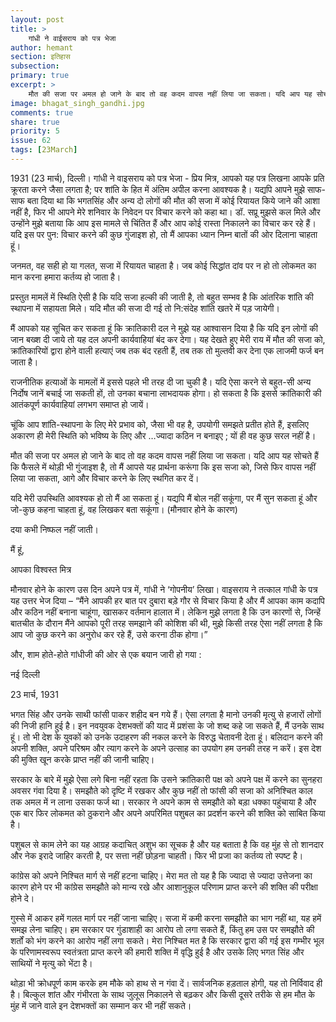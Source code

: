 ```yaml
---
layout: post
title: >
    गांधी ने वाईसराय को पत्र भेजा
author: hemant
section: इतिहास
subsection:
primary: true
excerpt: >
    मौत की सजा पर अमल हो जाने के बाद तो वह कदम वापस नहीं लिया जा सकता। यदि आप यह सोचते हैं कि फैसले में थोड़ी भी गुंजाइश है, तो मैं आपसे यह प्रार्थना करूंगा कि इस सजा को, जिसे फिर वापस नहीं लिया जा सकता, आगे और विचार करने के लिए स्थगित कर दें।
image: bhagat_singh_gandhi.jpg
comments: true
share: true
priority: 5
issue: 62
tags: [23March]
---
```


1931 (23 मार्च), दिल्ली। गांधी ने वाइसराय को पत्र भेजा - प्रिय मित्र, आपको यह पत्र लिखना आपके प्रति क्रूरता करने जैसा लगता है; पर शांति के हित में अंतिम अपील करना आवश्यक है। यद्यपि आपने मुझे साफ-साफ बता दिया था कि भगतसिंह और अन्य दो लोगों की मौत की सजा में कोई रियायत किये जाने की आशा नहीं है, फिर भी आपने मेरे शनिवार के निवेदन पर विचार करने को कहा था। डॉ. सप्रू मुझसे कल मिले और उन्होंने मुझे बताया कि आप इस मामले से चिंतित हैं और आप कोई रास्ता निकालने का विचार कर रहे हैं। यदि इस पर पुन: विचार करने की कुछ गुंजाइश हो, तो मैं आपका ध्यान निम्न बातों की ओर दिलाना चाहता हूं।

जनमत, वह सही हो या गलत, सजा में रियायत चाहता है। जब कोई सिद्धांत दांव पर न हो तो लोकमत का मान करना हमारा कर्तव्य हो जाता है।

प्रस्तुत मामलें में स्थिति ऐसी है कि यदि सजा हल्की की जाती है, तो बहुत सम्भव है कि आंतरिक शांति की स्थापना में सहायता मिले। यदि मौत की सजा दी गई तो नि:संदेह शांति खतरे में पड़ जायेगी।

मैं आपको यह सूचित कर सकता हूं कि क्रातिकारी दल ने मुझे यह आश्वासन दिया है कि यदि इन लोगों की जान बख्श दी जाये तो यह दल अपनी कार्यवाहियां बंद कर देगा। यह देखते हुए मेरी राय में मौत की सजा को, क्रांतिकारियों द्वारा होने वाली हत्याएं जब तक बंद रहती हैं, तब तक तो मुल्तवी कर देना एक लाजमी फर्ज बन जाता है।

राजनीतिक हत्याओं के मामलों में इससे पहले भी तरह दी जा चुकी है। यदि ऐसा करने से बहुत-सी अन्य निर्दोष जानें बचाई जा सकती हों, तो उनका बचाना लाभदायक होगा। हो सकता है कि इससे क्रांतिकारी की आतंकपूर्ण कार्यवाहियां लगभग समाप्त हो जायें।

चूंकि आप शांति-स्थापना के लिए मेरे प्रभाव को, जैसा भी वह है, उपयोगी समझते प्रतीत होते हैं, इसलिए अकारण ही मेरी स्थिति को भविष्य के लिए और …ज्यादा कठिन न बनाइए ; यों ही वह कुछ सरल नहीं है।

मौत की सजा पर अमल हो जाने के बाद तो वह कदम वापस नहीं लिया जा सकता। यदि आप यह सोचते हैं कि फैसले में थोड़ी भी गुंजाइश है, तो मैं आपसे यह प्रार्थना करूंगा कि इस सजा को, जिसे फिर वापस नहीं लिया जा सकता, आगे और विचार करने के लिए स्थगित कर दें।

यदि मेरी उपस्थिति आवश्यक हो तो मैं आ सकता हूं। यद्यपि मैं बोल नहीं सकूंगा, पर मैं सुन सकता हूं और जो-कुछ कहना चाहता हूं, वह लिखकर बता सकूंगा। (मौनवार होने के कारण)

दया कभी निष्फल नहीं जाती।

मैं हूं,

आपका विश्वस्त मित्र

मौनवार होने के कारण उस दिन अपने पत्र में, गांधी ने ‘गोपनीय’ लिखा। वाइसराय ने तत्काल गांधी के पत्र यह उत्तर भेज दिया – “मैंने आपकी हर बात पर दुबारा बड़े गौर से विचार किया है और मैं आपका काम कदापि और कठिन नहीं बनाना चाहूंगा, खासकर वर्तमान हालात में। लेकिन मुझे लगता है कि उन कारणों से, जिन्हें बातचीत के दौरान मैंने आपको पूरी तरह समझाने की कोशिश की थी, मुझे किसी तरह ऐसा नहीं लगता है कि आप जो कुछ करने का अनुरोध कर रहे हैं, उसे करना ठीक होगा।”

और, शाम होते-होते गांधीजी की ओर से एक बयान जारी हो गया :

नई दिल्ली

23 मार्च, 1931

भगत सिंह और उनके साथी फांसी पाकर शहीद बन गये हैं। ऐसा लगता है मानो उनकी मृत्यु से हजारों लोगों की निजी हानि हुई है। इन नवयुवक देशभक्तों की याद में प्रशंसा के जो शब्द कहे जा सकते हैं, मैं उनके साथ हूं। तो भी देश के युवकों को उनके उदाहरण की नकल करने के विरुद्ध चेतावनी देता हूं। बलिदान करने की अपनी शक्ति, अपने परिश्रम और त्याग करने के अपने उत्साह का उपयोग हम उनकी तरह न करें। इस देश की मुक्ति खून करके प्राप्त नहीं की जानी चाहिए।

सरकार के बारे में मुझे ऐसा लगे बिना नहीं रहता कि उसने क्रांतिकारी पक्ष को अपने पक्ष में करने का सुनहरा अवसर गंवा दिया है। समझौते को दृष्टि में रखकर और कुछ नहीं तो फांसी की सजा को अनिश्चित काल तक अमल में न लाना उसका फर्ज था। सरकार ने अपने काम से समझौते को बड़ा धक्का पहुंचाया है और एक बार फिर लोकमत को ठुकराने और अपने अपरिमित पशुबल का प्रदर्शन करने की शक्ति को साबित किया है।

पशुबल से काम लेने का यह आग्रह कदाचित् अशुभ का सूचक है और यह बताता है कि वह मुंह से तो शानदार और नेक इरादे जाहिर करती है, पर सत्ता नहीं छोड़ना चाहती। फिर भी प्रजा का कर्तव्य तो स्पष्ट है।

कांग्रेस को अपने निश्चित मार्ग से नहीं हटना चाहिए। मेरा मत तो यह है कि ज्यादा से ज्यादा उत्तेजना का कारण होने पर भी कांग्रेस समझौते को मान्य रखे और आशानुकूल परिणाम प्राप्त करने की शक्ति की परीक्षा होने दे।

गुस्से में आकर हमें गलत मार्ग पर नहीं जाना चाहिए। सजा में कमी करना समझौते का भाग नहीं था, यह हमें समझ लेना चाहिए। हम सरकार पर गुंडाशाही का आरोप तो लगा सकते हैं, किंतु हम उस पर समझौते की शर्तों को भंग करने का आरोप नहीं लगा सकते। मेरा निश्चित मत है कि सरकार द्वारा की गई इस गम्भीर भूल के परिणामस्वरूप स्वतंत्रता प्राप्त करने की हमारी शक्ति में वृद्धि हुई है और उसके लिए भगत सिंह और साथियों ने मृत्यु को भेंटा है।

थोड़ा भी क्रोधपूर्ण काम करके हम मौके को हाथ से न गंवा दें। सार्वजनिक हड़ताल होगी, यह तो निर्विवाद ही है। बिल्कुल शांत और गंभीरता के साथ जुलूस निकालने से बढ़कर और किसी दूसरे तरीके से हम मौत के मुंह में जाने वाले इन देशभक्तों का सम्मान कर भी नहीं सकते।
